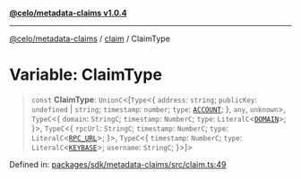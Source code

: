 [**@celo/metadata-claims v1.0.4**](../../README.md)

***

[@celo/metadata-claims](../../README.md) / [claim](../README.md) / ClaimType

# Variable: ClaimType

> `const` **ClaimType**: `UnionC`\<\[`Type`\<\{ `address`: `string`; `publicKey`: `undefined` \| `string`; `timestamp`: `number`; `type`: [`ACCOUNT`](../../types/enumerations/ClaimTypes.md#account); \}, `any`, `unknown`\>, `TypeC`\<\{ `domain`: `StringC`; `timestamp`: `NumberC`; `type`: `LiteralC`\<[`DOMAIN`](../../types/enumerations/ClaimTypes.md#domain)\>; \}\>, `TypeC`\<\{ `rpcUrl`: `StringC`; `timestamp`: `NumberC`; `type`: `LiteralC`\<[`RPC_URL`](../../types/enumerations/ClaimTypes.md#rpc_url)\>; \}\>, `TypeC`\<\{ `timestamp`: `NumberC`; `type`: `LiteralC`\<[`KEYBASE`](../../types/enumerations/ClaimTypes.md#keybase)\>; `username`: `StringC`; \}\>\]\>

Defined in: [packages/sdk/metadata-claims/src/claim.ts:49](https://github.com/celo-org/developer-tooling/blob/master/packages/sdk/metadata-claims/src/claim.ts#L49)
